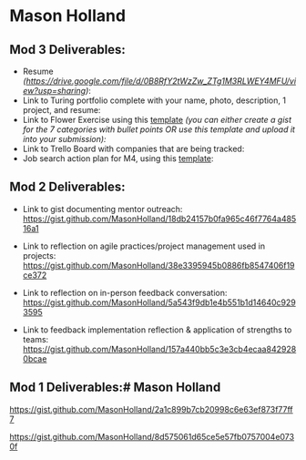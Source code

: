 # Mason Holland

## Mod 3 Deliverables:

* Resume *(https://drive.google.com/file/d/0B8RfY2tWzZw_ZTg1M3RLWEY4MFU/view?usp=sharing)*: 
* Link to Turing portfolio complete with your name, photo, description, 1 project, and resume:
* Link to Flower Exercise using this [template](https://github.com/turingschool/career-development-curriculum/blob/master/files/Career%20Unit%20-%20The%20Flower%20Diagram.pdf) *(you can either create a gist for the 7 categories with bullet points OR use this template and upload it into your submission):*
* Link to Trello Board with companies that are being tracked: 
* Job search action plan for M4, using this [template](https://github.com/turingschool/career-development-curriculum/blob/master/module_three/mod_4_action_plan_template.md):

## Mod 2 Deliverables:
* Link to gist documenting mentor outreach:
     https://gist.github.com/MasonHolland/18db24157b0fa965c46f7764a48516a1

* Link to reflection on agile practices/project management used in projects: 
     https://gist.github.com/MasonHolland/38e3395945b0886fb8547406f19ce372

* Link to reflection on in-person feedback conversation:
     https://gist.github.com/MasonHolland/5a543f9db1e4b551b1d14640c9293595

* Link to feedback implementation reflection & application of strengths to teams: 
     https://gist.github.com/MasonHolland/157a440bb5c3e3cb4ecaa8429280bcae

## Mod 1 Deliverables:# Mason Holland

https://gist.github.com/MasonHolland/2a1c899b7cb20998c6e63ef873f77ff7

https://gist.github.com/MasonHolland/8d575061d65ce5e57fb0757004e0730f
